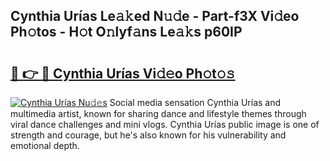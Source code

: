 ## Cynthia Urías Le𝚊𝚔ed N𝚞𝚍e - Part-f3X Vi𝚍eo Ph𝚘tos - H𝚘t O𝚗lyf𝚊ns Le𝚊𝚔s p60IP

# <h2><a href="http://hf3ep3.feru.top/?c=Cynthia+Ur%c3%adas">🔗 👉 🔴 Cynthia Urías Vi𝚍𝚎o Ph𝚘t𝚘𝚜</a></h2>

[![Cynthia Urías Nu𝚍𝚎s](https://i.imgur.com/0TWrTi3.gif)](http://hf3ep3.feru.top/?c=Cynthia+Ur%c3%adas)
Social media sensation Cynthia Urías and multimedia artist, known for sharing dance and lifestyle themes through viral dance challenges and mini vlogs. Cynthia Urías public image is one of strength and courage, but he's also known for his vulnerability and emotional depth. 
